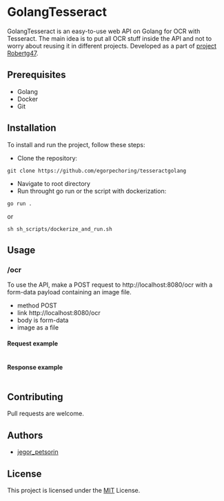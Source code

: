 # GolangTesseract

GolangTesseract is an easy-to-use web API on Golang for OCR with Tesseract. The main idea is to put all OCR stuff inside the API and not to worry about reusing it in different projects.
Developed as a part of [project](https://github.com/Robertg47/ConserseAIEnhanced) [Robertg47](https://github.com/Robertg47).

## Prerequisites
- Golang
- Docker
- Git

## Installation


To install and run the project, follow these steps:

- Clone the repository: 
```
git clone https://github.com/egorpechoring/tesseractgolang
```
- Navigate to root directory 
- Run throught go run or the script with dockerization: 

```
go run .
```
or
```
sh sh_scripts/dockerize_and_run.sh
```


## Usage

### /ocr
To use the API, make a POST request to http://localhost:8080/ocr with a form-data payload containing an image file.

* method POST
* link http://localhost:8080/ocr
* body is form-data
* image as a file

#### Request example
```
```
#### Response example
```
```

## Contributing

Pull requests are welcome.

## Authors 
* [jegor_petsorin](https://github.com/egorpechoring)


## License

This project is licensed under the [MIT](https://choosealicense.com/licenses/mit/)  License. 